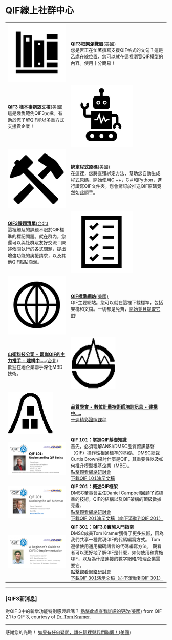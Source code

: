 # QIF線上社群中心 

|  |  |
| :---        |     :---      |
| [![](img/docs.png?raw=true)](https://qualityinformationframework.github.io/qif3-browser/qif3.html)   |  [**QIF3框架瀏覽器**(美國)](https://qualityinformationframework.github.io/qif3-browser/qif3.html) <br>您是否正在忙著撰寫支援QIF格式的文句？這是乙處在線位置，您可以就在這裡瀏覽QIF模型的內容。使用十分簡易！ |
| [**QIF3 樣本事例眾文檔**(美國)](https://github.com/QualityInformationFramework/qif-community/tree/master/samples) <br> 這是幾隻範例QIF3文檔。有助於您了解QIF能以多重方式支援貴企業！ | [![](img/samples.png?raw=true)](https://github.com/QualityInformationFramework/qif-community/tree/master/samples) |
| [![](img/bindings.png?raw=true)](https://github.com/QualityInformationFramework/qif-community/tree/master/bindings)   | [**綁定程式原碼**(美國)](https://github.com/QualityInformationFramework/qif-community/tree/master/bindings) <br> 在這裡，您將查獲綁定方法，幫助您自動生成程式原碼，開始使用C ++，C＃和Python，進行讀寫QIF文件夾。您會驚訝於推送QIF原碼竟然如此順手。     |
| [**QIF3課題清單**(台北)](https://github.com/CNS-QIF/QualityInformationFramework.github.io/issues)  <br> 這裡觸及的課題不限於QIF標準的標記問題。就在群內，您還可以與社群眾友好交流：陳述攸關執行的各式問題，提出增強功能的奧援請求，以及其他QIF點點滴滴。   | [![](img/issues.png?raw=true)](https://github.com/QualityInformationFramework/qif-community/issues) |
| [![](img/website.png?raw=true)](http://qifstandards.org/)   | [**QIF標準網站**(美國)](http://qifstandards.org/) <br> QIF主要網站。您可以就在這裡下載標準，包括架構和文檔。一切都是免費，[開始並且提取它們](http://qifstandards.org/download/)! |
| [**山衛科技公司 - 兩岸QIF的主力推手 - 建構中.....**(台北)](https://www.samwells.com/bc/)  <br> 歡迎在地企業聯手深化MBD技術。   | [![](img/samwell.png?raw=true)](https://github.com/QualityInformationFramework/qif-community/issues) |
| [![](img/CSQ.png?raw=true)](http://qifstandards.org/)   | [**品質學會 - 數位計量技術師培訓訊息 - 建構中.....**](http://www.csq.org.tw/mp.asp?mp=1) <br> [十週精彩證照課程](http://www.csq.org.tw/mp.asp?mp=1) |
| [![](img/QIF101.png?raw=true)](http://qifstandards.org/)   | **QIF 101：掌握QIF基礎知識**  <br> 首先，必須理解ANSI/DMSC品質資訊基磐（QIF）操作性相通標準的基礎。 DMSC總裁Curtis Brown探討什麼是QIF，其重要性以及如何推升模型根基企業（MBE）。 <br>  [點擊觀看網絡研討會](https://youtu.be/3vsDCkxfIZg?DMSC=QIFTutorials)  <br> [下載QIF 101演示文稿](https://qifstandards.org/wp-content/uploads/2014/08/QIF-Webinar-PDF-Combined.pdf) |
| [![](img/QIF201.png?raw=true)](https://qualityinformationframework.github.io/qif3-browser/qif3.html)   |  **QIF 201：概述QIF框架** <br>DMSC董事會主任Daniel Campbell回顧了該標準的技術，QIF的結構以及QIF架構的頂級數據元素。<br>  [點擊觀看網絡研討會](https://youtu.be/_OqZzdjB5lo?DMSC=QIFTutorials)  <br> [下載QIF 201演示文稿（向下滾動到QIF 201）](https://qifstandards.org/wp-content/uploads/2014/08/QIF-Webinar-PDF-Combined.pdf) |
| [![](img/QIF301.png?raw=true)](https://qualityinformationframework.github.io/qif3-browser/qif3.html)   |  **QIF 301：QIF3.0實施入門指南** <br>DMSC成員Tom Kramer獲得了更多技術，因為我們共享一種實現QIF的代碼編寫方式。 Tom遵循使用通用編碼語言的代碼編寫方法。 觀看者可以更好地了解QIF是什麼，如何使用和實施QIF，以及為什麼連接的數字網絡/物理企業需要它。<br>  [點擊觀看網絡研討會](https://youtu.be/F-hHwdNUy_M?DMSC=QIFTutorials)  <br> [下載QIF 301演示文稿（向下滾動到QIF 301）](https://qifstandards.org/wp-content/uploads/2014/08/QIF-Webinar-PDF-Combined.pdf) |

---

### [QIF3新消息]

對QIF 3中的新增功能特別感興趣嗎？ [點擊此處查看詳細的更改(美國)](https://qualityinformationframework.github.io/QIF3.0ChangesFrom2.1.pdf) from QIF 2.1 to QIF 3, courtesy of [Dr. Tom Kramer](https://www.nist.gov/people/thomas-kramer). 


---
  
感謝您的光臨！ [如果有任何疑問，請在這裡與我們聯繫！(美國)](https://qifstandards.org/contact/)
